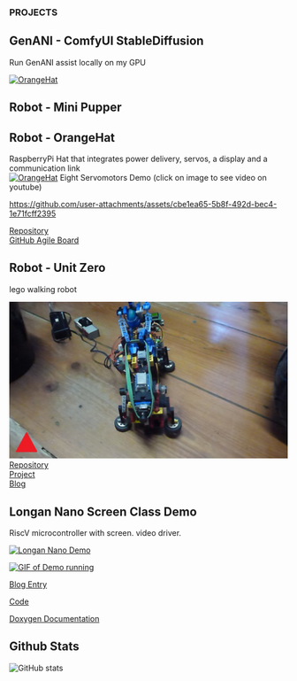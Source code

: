 ### PROJECTS  

## GenANI - ComfyUI StableDiffusion

Run GenANI assist locally on my GPU

[![OrangeHat](https://github.com/OrsoEric/HOWTO-ComfyUI/raw/Master/workflows/img2img-flux-dev-outpaint.png)](https://github.com/OrsoEric/HOWTO-ComfyUI)

## Robot - Mini Pupper



## Robot - OrangeHat  
RaspberryPi Hat that integrates power delivery, servos, a display and a communication link  
[![OrangeHat](https://user-images.githubusercontent.com/30684972/147383414-2592cd50-6037-41e5-a472-984f9cc8984d.jpg)](https://github.com/OrsoEric/OrangeHat)
Eight Servomotors Demo (click on image to see video on youtube)  

https://github.com/user-attachments/assets/cbe1ea65-5b8f-492d-bec4-1e71fcff2395

[Repository](github.com/OrsoEric/OrangeHat)  
[GitHub Agile Board](github.com/OrsoEric/OrangeHat/projects/1)  

## Robot - Unit Zero  

lego walking robot

[![Walks](https://raw.githubusercontent.com/OrsoEric/Unit-Zero/main/Hardware%20-%20LEGO/2021-05-21%20Unit%20Zero%20Walks.JPG)](https://youtu.be/v_5exAytGI8)  
[Repository](https://github.com/OrsoEric/Unit-Zero)  
[Project](https://github.com/users/OrsoEric/projects/2)  
[Blog](https://fatherofmachines.blogspot.com/p/robot-unit-zero.html)

## Longan Nano Screen Class Demo  

RiscV microcontroller with screen. video driver.

[![Longan Nano Demo](https://1.bp.blogspot.com/-7poaYNgmDzk/XyZSyDxEf3I/AAAAAAAADXE/iq9AuhRuW90n8PN_5UK07r1mowDp5c5VgCLcBGAsYHQ/d/2020-07-31b%2BLongan%2BNano%2BDemo.jpg)](https://fatherofmachines.blogspot.com/p/longan-nano-gd32vf103.html)

[![GIF of Demo running](https://user-images.githubusercontent.com/30684972/89022296-100f2c00-d322-11ea-85a3-86236ec6eb70.gif)](https://fatherofmachines.blogspot.com/p/longan-nano-gd32vf103.html)

[Blog Entry](https://fatherofmachines.blogspot.com/p/longan-nano-gd32vf103.html)  

[Code](https://github.com/OrsoEric/2020-07-26-Longan-Screen-Class-Demo)  

[Doxygen Documentation](https://orsoeric.github.io/2020-07-26-Longan-Screen-Class-Demo/main_8cpp.html)  

## Github Stats  
![GitHub stats](https://github-readme-stats.vercel.app/api?username=OrsoEric&theme=dark&show_icons=true&count_private=true)
